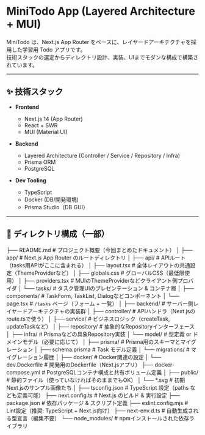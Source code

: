# MiniTodo App (Layered Architecture + MUI)

MiniTodo は、Next.js App Router をベースに、レイヤードアーキテクチャを採用した学習用 Todo アプリです。  
技術スタックの選定からディレクトリ設計、実装、UIまでモダンな構成で構築されています。

---

## ✨ 技術スタック

- **Frontend**
  - Next.js 14 (App Router)
  - React + SWR
  - MUI (Material UI)

- **Backend**
  - Layered Architecture (Controller / Service / Repository / Infra)
  - Prisma ORM
  - PostgreSQL

- **Dev Tooling**
  - TypeScript
  - Docker (DB/開発環境)
  - Prisma Studio（DB GUI）

---

## 🧱 ディレクトリ構成（一部）

├── README.md                    # プロジェクト概要（今回まとめたドキュメント）
│
├── app/                         # Next.js App Router のルートディレクトリ
│   ├── api/                     # APIルート（tasks用APIがここに含まれる）
│   ├── layout.tsx              # 全体レイアウトの共通設定（ThemeProviderなど）
│   ├── globals.css             # グローバルCSS（最低限使用）
│   ├── providers.tsx           # MUIのThemeProviderなどクライアント側プロバイダ
│   └── tasks/                  # タスク管理UIのプレゼンテーション & コンテナ層
│       ├── components/         # TaskForm, TaskList, Dialogなどコンポーネント
│       └── page.tsx            # `/tasks` ページ（フォーム + 一覧）
│
├── backend/                    # サーバー側レイヤードアーキテクチャの実装群
│   ├── controller/             # APIハンドラ（Next.jsのroute.tsで使う）
│   ├── service/                # ビジネスロジック（createTask, updateTaskなど）
│   ├── repository/             # 抽象的なRepositoryインターフェース
│   ├── infra/                  # Prismaなどの具象Repository実装
│   └── model/                  # 型定義 or ドメインモデル（必要に応じて）
│
├── prisma/                     # Prisma用のスキーマとマイグレーション
│   ├── schema.prisma           # Task モデル定義
│   └── migrations/             # マイグレーション履歴
│
├── docker/                     # Docker関連の設定
│   └── dev.Dockerfile          # 開発用のDockerfile（Next.jsアプリ）
├── docker-compose.yml          # PostgreSQLコンテナ構成と共有ボリューム定義
│
├── public/                     # 静的ファイル（使っていなければそのままでもOK）
│   └── *.svg                   # 初期Next.jsのサンプル画像たち
│
├── tsconfig.json               # TypeScript 設定（paths なども定義可能）
├── next.config.ts              # Next.js のビルド & 実行設定
├── package.json                # 依存パッケージ & スクリプト定義
├── eslint.config.mjs           # Lint設定（推奨: TypeScript + Next.js向け）
├── next-env.d.ts               # 自動生成される型宣言（編集不要）
└── node_modules/               # npmインストールされた依存ライブラリ
